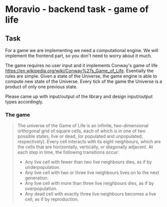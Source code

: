 # Moravio - backend task - game of life

## Task

For a game we are implementing we need a computational engine. We will implement the frontend part, so you don't need to worry about it much.

The game requires no user input and it implements Conway's game of life <https://en.wikipedia.org/wiki/Conway%27s_Game_of_Life>. Esentially the rules are simple. Given a state of the Universe, the game engine is able to compute new state of the Universe. Every tick of the game the Universe is a product of only one previous state.

Please came up with input/output of the library and design input/output types accordingly.

### The game

> The universe of the Game of Life is an infinite, two-dimensional orthogonal grid of square cells, each of which is in one of two possible states, live or dead, (or populated and unpopulated, respectively). Every cell interacts with its eight neighbours, which are the cells that are horizontally, vertically, or diagonally adjacent. At each step in time, the following transitions occur:
>
> - Any live cell with fewer than two live neighbours dies, as if by underpopulation.
> - Any live cell with two or three live neighbours lives on to the next generation.
> - Any live cell with more than three live neighbours dies, as if by overpopulation.
> - Any dead cell with exactly three live neighbours becomes a live cell, as if by reproduction.
